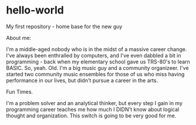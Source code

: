 # hello-world
My first repository - home base for the new guy

About me: 

I'm a middle-aged nobody who is in the midst of a massive career change. I've always been enthralled by computers, and I've even dabbled a bit in programming - back when my elementary school gave us TRS-80's to learn BASIC.  So, yeah.  Old.  I'm a big music guy and a community organizeer.  I've started two community music ensembles for those of us who miss having performance in our lives, but didn't pursue a career in the arts. 

Fun Times.

I'm a problem solver and an analytical thinker, but every step I gain in my programming career teaches me how much I DIDN't know about logical thought and organization. This switch is going to be very good for me.
